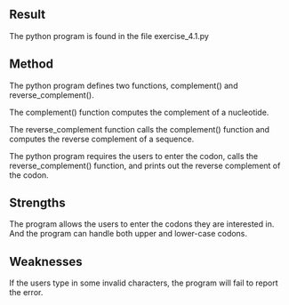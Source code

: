 Result
------
The python program is found in the file exercise_4.1.py

Method
------
The python program defines two functions, complement() and reverse_complement().

The complement() function computes the complement of a nucleotide. 

The reverse_complement function calls the complement() function and computes 
the reverse complement of a sequence.

The python program requires the users to enter the codon, calls the reverse_complement()
function, and prints out the reverse complement of the codon. 

Strengths 
------------------------
The program allows the users to enter the codons they are interested in. 
And the program can handle both upper and lower-case codons.

Weaknesses
------------------------
If the users type in some invalid characters, the program will fail to report the error.
